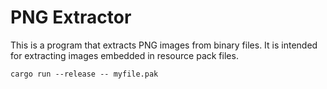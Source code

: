 # PNG Extractor
This is a program that extracts PNG images from binary files. It is intended for extracting images embedded in resource pack files.

```
cargo run --release -- myfile.pak
```
